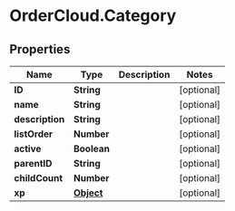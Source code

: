 # OrderCloud.Category

## Properties
Name | Type | Description | Notes
------------ | ------------- | ------------- | -------------
**ID** | **String** |  | [optional] 
**name** | **String** |  | [optional] 
**description** | **String** |  | [optional] 
**listOrder** | **Number** |  | [optional] 
**active** | **Boolean** |  | [optional] 
**parentID** | **String** |  | [optional] 
**childCount** | **Number** |  | [optional] 
**xp** | [**Object**](.md) |  | [optional] 


